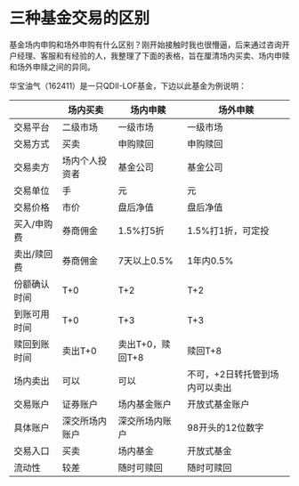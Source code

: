 # 三种基金交易的区别

基金场内申购和场外申购有什么区别？刚开始接触时我也很懵逼，后来通过咨询开户经理、客服和有经验的人，我整理了下面的表格，旨在厘清场内买卖、场内申赎和场外申赎之间的异同。

华宝油气（162411）是一只QDII-LOF基金，下边以此基金为例说明：

|              | 场内买卖       | 场内申赎         | 场外申赎                       |
| ------------ | -------------- | ---------------- | ------------------------------ |
| 交易平台     | 二级市场       | 一级市场         | 一级市场                       |
| 交易方式     | 买卖           | 申购赎回         | 申购赎回                       |
| 交易卖方     | 场内个人投资者 | 基金公司         | 基金公司                       |
| 交易单位     | 手             | 元               | 元                             |
| 交易价格     | 市价           | 盘后净值         | 盘后净值                       |
| 买入/申购费  | 券商佣金       | 1.5%打5折        | 1.5%打1折，可定投              |
| 卖出/赎回费  | 券商佣金       | 7天以上0.5%      | 1年内0.5%                      |
| 份额确认时间 | T+0            | T+2              | T+2                            |
| 到账可用时间 | T+0            | T+3              | T+3                            |
| 赎回到账时间 | 卖出T+0        | 卖出T+0，赎回T+8 | 赎回T+8                        |
| 场内卖出     | 可以           | 可以             | 不可，+2日转托管到场内可以卖出 |
| 交易账户     | 证券账户       | 场内基金账户     | 开放式基金账户                 |
| 具体账户     | 深交所场内账户 | 深交所场内账户   | 98开头的12位数字               |
| 交易入口     | 买卖           | 场内基金         | 开放式基金                     |
| 流动性       | 较差           | 随时可赎回       | 随时可赎回                     |


